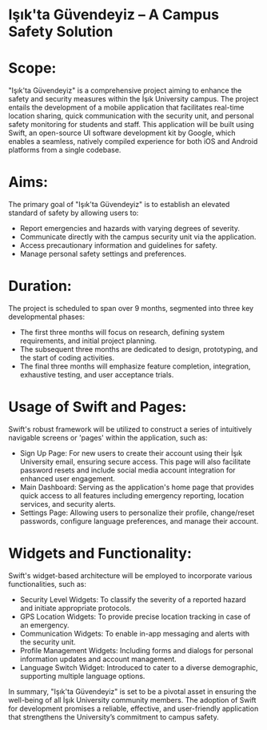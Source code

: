 # Işık'ta Güvendeyiz – A Campus Safety Solution

# Scope:
"Işık'ta Güvendeyiz" is a comprehensive project aiming to enhance the safety and security measures within the İşık University campus. The project entails the development of a mobile application that facilitates real-time location sharing, quick communication with the security unit, and personal safety monitoring for students and staff. This application will be built using Swift, an open-source UI software development kit by Google, which enables a seamless, natively compiled experience for both iOS and Android platforms from a single codebase.

# Aims:
The primary goal of "Işık'ta Güvendeyiz" is to establish an elevated standard of safety by allowing users to:
- Report emergencies and hazards with varying degrees of severity.
- Communicate directly with the campus security unit via the application.
- Access precautionary information and guidelines for safety.
- Manage personal safety settings and preferences.

# Duration:
The project is scheduled to span over 9 months, segmented into three key developmental phases:
- The first three months will focus on research, defining system requirements, and initial project planning.
- The subsequent three months are dedicated to design, prototyping, and the start of coding activities.
- The final three months will emphasize feature completion, integration, exhaustive testing, and user acceptance trials.

# Usage of Swift and Pages:
Swift's robust framework will be utilized to construct a series of intuitively navigable screens or 'pages' within the application, such as:
- Sign Up Page: For new users to create their account using their İşık University email, ensuring secure access. This page will also facilitate password resets and include social media account integration for enhanced user engagement.
- Main Dashboard: Serving as the application's home page that provides quick access to all features including emergency reporting, location services, and security alerts.
- Settings Page: Allowing users to personalize their profile, change/reset passwords, configure language preferences, and manage their account.

# Widgets and Functionality:
Swift's widget-based architecture will be employed to incorporate various functionalities, such as:
- Security Level Widgets: To classify the severity of a reported hazard and initiate appropriate protocols.
- GPS Location Widgets: To provide precise location tracking in case of an emergency.
- Communication Widgets: To enable in-app messaging and alerts with the security unit.
- Profile Management Widgets: Including forms and dialogs for personal information updates and account management.
- Language Switch Widget: Introduced to cater to a diverse demographic, supporting multiple language options.

In summary, "Işık'ta Güvendeyiz" is set to be a pivotal asset in ensuring the well-being of all İşık University community members. The adoption of Swift for development promises a reliable, effective, and user-friendly application that strengthens the University’s commitment to campus safety.

